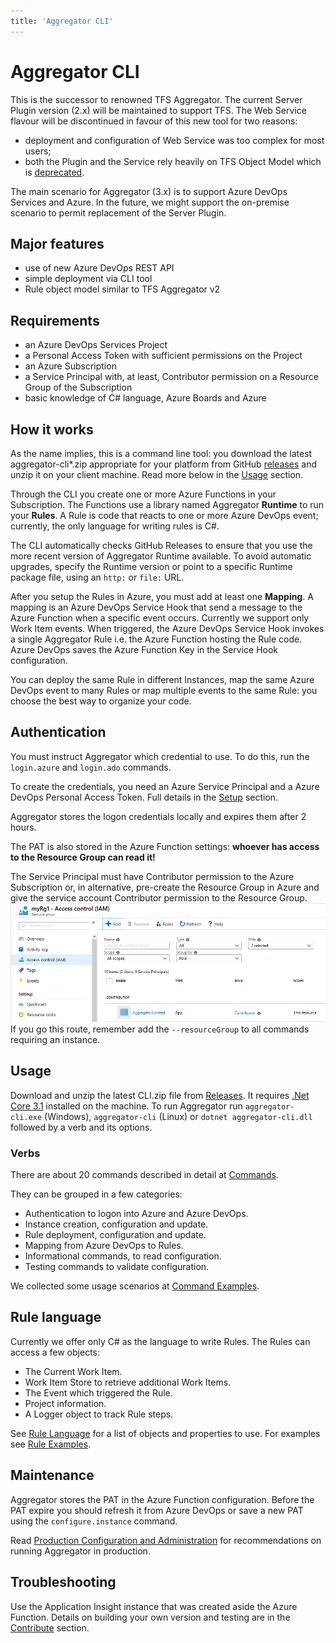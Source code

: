 ```yaml
---
title: 'Aggregator CLI'
---
```


# Aggregator CLI

This is the successor to renowned TFS Aggregator.
The current Server Plugin version (2.x) will be maintained to support TFS.
The Web Service flavour will be discontinued in favour of this new tool for two reasons:
- deployment and configuration of Web Service was too complex for most users;
- both the Plugin and the Service rely heavily on TFS Object Model which is [deprecated](https://docs.microsoft.com/en-us/azure/devops/integrate/concepts/wit-client-om-deprecation).

The main scenario for Aggregator (3.x) is to support Azure DevOps Services and Azure. In the future, we might support the on-premise scenario to permit replacement of the Server Plugin.



## Major features

- use of new Azure DevOps REST API
- simple deployment via CLI tool
- Rule object model similar to TFS Aggregator v2



## Requirements

- an Azure DevOps Services Project
- a Personal Access Token with sufficient permissions on the Project
- an Azure Subscription
- a Service Principal with, at least, Contributor permission on a Resource Group of the Subscription
- basic knowledge of C# language, Azure Boards and Azure


## How it works

As the name implies, this is a command line tool: you download the latest aggregator-cli*.zip appropriate for your platform from GitHub [releases](https://github.com/tfsaggregator/aggregator-cli/releases) and unzip it on your client machine.
Read more below in the [Usage](#usage) section.

Through the CLI you create one or more Azure Functions in your Subscription. The Functions use a library named Aggregator **Runtime** to run your **Rules**.
A Rule is code that reacts to one or more Azure DevOps event; currently, the only language for writing rules is C#.

The CLI automatically checks GitHub Releases to ensure that you use the more recent version of Aggregator Runtime available. To avoid automatic upgrades, specify the Runtime version or point to a specific Runtime package file, using an `http:` or `file:` URL.

After you setup the Rules in Azure, you must add at least one **Mapping**. A mapping is an Azure DevOps Service Hook that send a message to the Azure Function when a specific event occurs. Currently we support only Work Item events.
When triggered, the Azure DevOps Service Hook invokes a single Aggregator Rule i.e. the Azure Function hosting the Rule code. Azure DevOps saves the Azure Function Key in the Service Hook configuration.

You can deploy the same Rule in different Instances, map the same Azure DevOps event to many Rules or map multiple events to the same Rule: you choose the best way to organize your code.



## Authentication

You must instruct Aggregator which credential to use.
To do this, run the `login.azure` and `login.ado` commands.

To create the credentials, you need an Azure Service Principal and a Azure DevOps Personal Access Token. Full details in the [Setup](setup/) section.

Aggregator stores the logon credentials locally and expires them after 2 hours.

The PAT is also stored in the Azure Function settings: **whoever has access to the Resource Group can read it!**

The Service Principal must have Contributor permission to the Azure Subscription or, in alternative, pre-create the Resource Group in Azure and give the service account Contributor permission to the Resource Group.
![Permission on existing Resource Group](setup/contributor-on-rg.png)
If you go this route, remember add the `--resourceGroup` to all commands requiring an instance.



## Usage

Download and unzip the latest CLI.zip file from [Releases](https://github.com/tfsaggregator/aggregator-cli/releases).
It requires [.Net Core 3.1](https://dotnet.microsoft.com/download/dotnet-core/3.1) installed on the machine.
To run Aggregator run `aggregator-cli.exe` (Windows), `aggregator-cli` (Linux) or `dotnet aggregator-cli.dll` followed by a verb and its options.

### Verbs

There are about 20 commands described in detail at [Commands](commands/).

They can be grouped in a few categories:
* Authentication to logon into Azure and Azure DevOps.
* Instance creation, configuration and update.
* Rule deployment, configuration and update.
* Mapping from Azure DevOps to Rules.
* Informational commands, to read configuration.
* Testing commands to validate configuration.

We collected some usage scenarios at [Command Examples](commands/command-examples/).



## Rule language

Currently we offer only C# as the language to write Rules. The Rules can access a few objects:
* The Current Work Item.
* Work Item Store to retrieve additional Work Items.
* The Event which triggered the Rule.
* Project information.
* A Logger object to track Rule steps.

See [Rule Language](rules/) for a list of objects and properties to use.
For examples see [Rule Examples](rules/rule-examples-basic/).



## Maintenance

Aggregator stores the PAT in the Azure Function configuration. Before the PAT expire you should refresh it from Azure DevOps or save a new PAT using the `configure.instance` command.

Read [Production Configuration and Administration](setup/production/) for recommendations on running Aggregator in production.


## Troubleshooting

Use the Application Insight instance that was created aside the Azure Function.
Details on building your own version and testing are in the [Contribute](contrib/) section.
